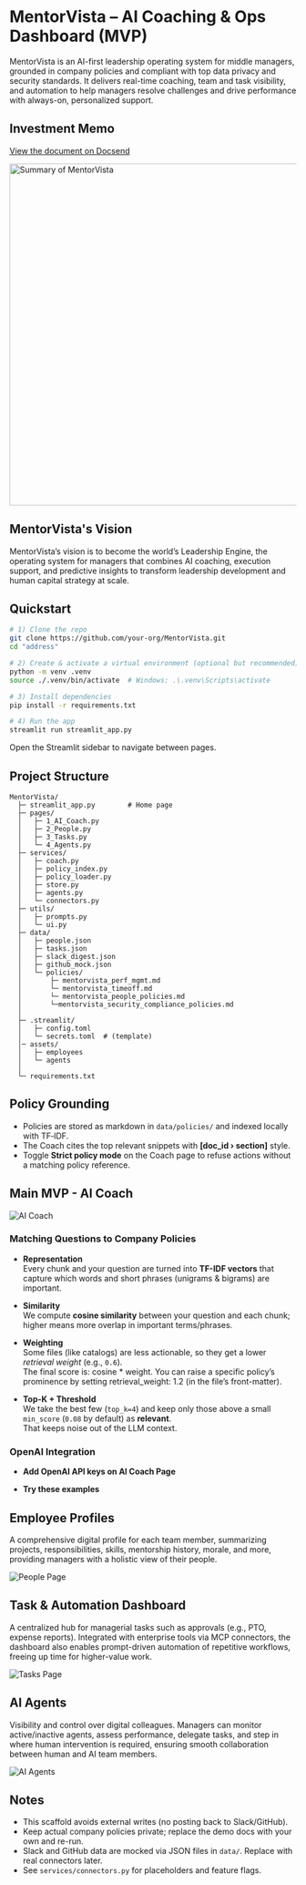 # MentorVista – AI Coaching & Ops Dashboard (MVP)

MentorVista is an AI-first leadership operating system for middle managers, grounded in company policies and compliant with top data privacy and security standards. It delivers real-time coaching, team and task visibility, and automation to help managers resolve challenges and drive performance with always-on, personalized support.

## Investment Memo

[View the document on Docsend](https://docsend.com/view/ehzrt4xs3p63c5ip)

<!--
File is available here: [MentorVista Investment Memo](https://drive.google.com/drive/folders/1sQG7epXyBiepEbmqmlICsUXoJRvYasJj?usp=sharing)

<iframe src="https://docsend.com/view/ehzrt4xs3p63c5ip" allow="fullscreen" width="640" height="480"></iframe>

https://docsend.com/view/hztcxxdqj5rzukw5
-->

<img src="./assets/summary_image.png" alt="Summary of MentorVista" width="600"/>

<!--
![Alt text](./assets/summary_image.png)
-->

## MentorVista's Vision
MentorVista’s vision is to become the world’s Leadership Engine, the operating system for managers that combines AI coaching, execution support, and predictive insights to transform leadership development and human capital strategy at scale.

## Quickstart

```bash
# 1) Clone the repo 
git clone https://github.com/your-org/MentorVista.git
cd "address"

# 2) Create & activate a virtual environment (optional but recommended)
python -m venv .venv
source ./.venv/bin/activate  # Windows: .\.venv\Scripts\activate

# 3) Install dependencies
pip install -r requirements.txt

# 4) Run the app
streamlit run streamlit_app.py
```

Open the Streamlit sidebar to navigate between pages.

## Project Structure
```
MentorVista/
  ├─ streamlit_app.py        # Home page
  ├─ pages/
  │   ├─ 1_AI_Coach.py
  │   ├─ 2_People.py
  │   ├─ 3_Tasks.py
  │   └─ 4_Agents.py
  ├─ services/
  │   ├─ coach.py
  │   ├─ policy_index.py
  │   ├─ policy_loader.py
  │   ├─ store.py
  │   ├─ agents.py
  │   └─ connectors.py
  ├─ utils/
  │   ├─ prompts.py
  │   └─ ui.py
  ├─ data/
  │   ├─ people.json
  │   ├─ tasks.json
  │   ├─ slack_digest.json
  │   ├─ github_mock.json
  │   └─ policies/
  │       ├─ mentorvista_perf_mgmt.md
  │       └─ mentorvista_timeoff.md
  │       └─ mentorvista_people_policies.md
  │       └─mentorvista_security_compliance_policies.md
  │
  ├─ .streamlit/
  │   ├─ config.toml
  │   └─ secrets.toml  # (template)
  │─ assets/
  │   ├─ employees
  │   └─ agents
  │
  └─ requirements.txt
```

## Policy Grounding

- Policies are stored as markdown in `data/policies/` and indexed locally with TF‑IDF.
- The Coach cites the top relevant snippets with **[doc_id › section]** style.
- Toggle **Strict policy mode** on the Coach page to refuse actions without a matching policy reference.

## Main MVP - AI Coach
<!--
<img src="./assets/AI_Coach.png" alt="AI Coach" width="600"/>
-->

![AI Coach](./assets/AI_coach.png)

### Matching Questions to Company Policies

- **Representation**  
  Every chunk and your question are turned into **TF-IDF vectors** that capture which words and short phrases (unigrams & bigrams) are important.

- **Similarity**  
  We compute **cosine similarity** between your question and each chunk; higher means more overlap in important terms/phrases.

- **Weighting**  
  Some files (like catalogs) are less actionable, so they get a lower *retrieval weight* (e.g., `0.6`).  
  The final score is:  cosine * weight. 
  You can raise a specific policy’s prominence by setting retrieval_weight: 1.2 (in the file’s front-matter).

- **Top-K + Threshold**  
We take the best few (`top_k=4`) and keep only those above a small `min_score` (`0.08` by default) as **relevant**.  
That keeps noise out of the LLM context. 

### OpenAI Integration 
- **Add OpenAI API keys on AI Coach Page** 

- **Try these examples** 

## Employee Profiles
 A comprehensive digital profile for each team member, summarizing projects, responsibilities, skills, mentorship history, morale, and more, providing managers with a holistic view of their people.

![People Page](./assets/ppl.png)

## Task & Automation Dashboard
A centralized hub for managerial tasks such as approvals (e.g., PTO, expense reports). Integrated with enterprise tools via MCP connectors, the dashboard also enables prompt-driven automation of repetitive workflows, freeing up time for higher-value work.

![Tasks Page](./assets/tasks.png)

## AI Agents 
Visibility and control over digital colleagues. Managers can monitor active/inactive agents, assess performance, delegate tasks, and step in where human intervention is required, ensuring smooth collaboration between human and AI team members.

![AI Agents](./assets/AI_agents.png)


## Notes
- This scaffold avoids external writes (no posting back to Slack/GitHub).
- Keep actual company policies private; replace the demo docs with your own and re-run.
- Slack and GitHub data are mocked via JSON files in `data/`. Replace with real connectors later.
- See `services/connectors.py` for placeholders and feature flags.
